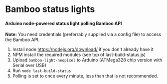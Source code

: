 # Bamboo status lights
#### Arduino node-powered status light polling Bamboo API

**Note:** You need credentials (preferrably supplied via a config file) to access the Bamboo API.

1. Install node https://nodejs.org/download/ if you don't already have it
2. NPM install the required modules (see top of last-build-status.js)
3. Upload `bamboo-light-neopixel` to Arduino (ATMega328 chip version with Serial over USB)
4. Run `node last-build-status`
5. Polling is set to once every minute, less than that is not recommended.